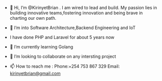 - 👋 Hi, I’m @KirinyetBrian . I am wired to lead and build. My passion lies in building innovative teams,fostering  innovation and being brave in charting our own path. 

- 👀 I’m into Software Architecture,Backend Engineering and IoT
- I have done PHP and Laravel for about 5 years now
- 🌱 I’m currently learning Golang
- 💞️ I’m looking to collaborate on any intersting project
- 📫 How to reach me : Phone:+254 753 867 329 Email: kirinyetbrian@gmail.com

<!---
KirinyetBrian/KirinyetBrian is a ✨ special ✨ repository because its `README.md` (this file) appears on your GitHub profile.
You can click the Preview link to take a look at your changes.
--->

